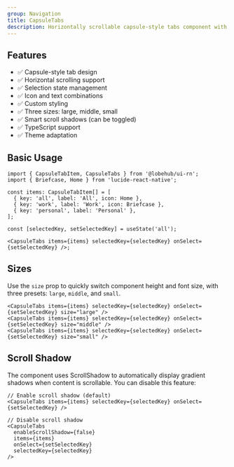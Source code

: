 ```yaml
---
group: Navigation
title: CapsuleTabs
description: Horizontally scrollable capsule-style tabs component with custom styling, icon combinations, and selection state support.
---
```


## Features

- ✅ Capsule-style tab design
- ✅ Horizontal scrolling support
- ✅ Selection state management
- ✅ Icon and text combinations
- ✅ Custom styling
- ✅ Three sizes: large, middle, small
- ✅ Smart scroll shadows (can be toggled)
- ✅ TypeScript support
- ✅ Theme adaptation

## Basic Usage

```tsx
import { CapsuleTabItem, CapsuleTabs } from '@lobehub/ui-rn';
import { Briefcase, Home } from 'lucide-react-native';

const items: CapsuleTabItem[] = [
  { key: 'all', label: 'All', icon: Home },
  { key: 'work', label: 'Work', icon: Briefcase },
  { key: 'personal', label: 'Personal' },
];

const [selectedKey, setSelectedKey] = useState('all');

<CapsuleTabs items={items} selectedKey={selectedKey} onSelect={setSelectedKey} />;
```

## Sizes

Use the `size` prop to quickly switch component height and font size, with three presets: `large`, `middle`, and `small`.

```tsx
<CapsuleTabs items={items} selectedKey={selectedKey} onSelect={setSelectedKey} size="large" />
<CapsuleTabs items={items} selectedKey={selectedKey} onSelect={setSelectedKey} size="middle" />
<CapsuleTabs items={items} selectedKey={selectedKey} onSelect={setSelectedKey} size="small" />
```

## Scroll Shadow

The component uses ScrollShadow to automatically display gradient shadows when content is scrollable. You can disable this feature:

```tsx
// Enable scroll shadow (default)
<CapsuleTabs items={items} selectedKey={selectedKey} onSelect={setSelectedKey} />

// Disable scroll shadow
<CapsuleTabs
  enableScrollShadow={false}
  items={items}
  onSelect={setSelectedKey}
  selectedKey={selectedKey}
/>
```
